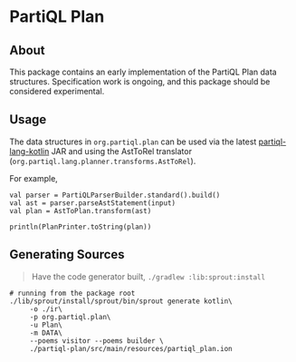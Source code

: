 # PartiQL Plan

## About

This package contains an early implementation of the PartiQL Plan data structures. Specification work is ongoing, and
this package should be considered experimental.

## Usage

The data structures in `org.partiql.plan` can be used via the latest [partiql-lang-kotlin](https://central.sonatype.com/artifact/org.partiql/partiql-lang-kotlin/0.9.3) JAR and using the AstToRel translator (`org.partiql.lang.planner.transforms.AstToRel`).

For example,

```{kotlin}
val parser = PartiQLParserBuilder.standard().build()
val ast = parser.parseAstStatement(input)
val plan = AstToPlan.transform(ast)

println(PlanPrinter.toString(plan))
```

## Generating Sources

> Have the code generator built, `./gradlew :lib:sprout:install`

```shell
# running from the package root
./lib/sprout/install/sprout/bin/sprout generate kotlin\
     -o ./ir\
     -p org.partiql.plan\
     -u Plan\
     -m DATA\
     --poems visitor --poems builder \
     ./partiql-plan/src/main/resources/partiql_plan.ion
```
